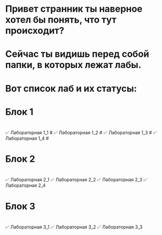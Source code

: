 # Привет странник ты наверное хотел бы понять, что тут происходит?
# Сейчас ты видишь перед собой папки, в которых лежат лабы.
# Вот список лаб и их статусы:
# Блок 1
#
 ✅ Лабораторная 1_1 #
 ✅ Лабораторная 1_2 #
 ✅ Лабораторная 1_3 #
 ✅ Лабораторная 1_4 #
#
# Блок 2
#
 ✅ Лабораторная 2_1
 ✅ Лабораторная 2_2
 ✅ Лабораторная 2_3
 ✅ Лабораторная 2_4
#
# Блок 3
#
 ✅ Лабораторная 3_1
 ✅ Лабораторная 3_2
 ✅ Лабораторная 3_3
